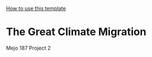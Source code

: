 [How to use this template](./.github/template/README.md)

# The Great Climate Migration

Mejo 187 Project 2
